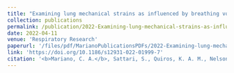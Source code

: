 ```yaml
---
title: "Examining lung mechanical strains as influenced by breathing volumes and rates using experimental digital image correlation"
collection: publications
permalink: /publication/2022-Examining-lung-mechanical-strains-as-influenced-by-breathing-volumes-and-rates-using-experimental-digital-image-correlation
date: 2022-04-11
venue: 'Respiratory Research'
paperurl: '/files/pdf/MarianoPublicationsPDFs/2022-Examining-lung-mechanical-strains-as-influenced-by-breathing-volumes-and-rates-using-experimental-digital-image-correlation.pdf'
link: 'https://doi.org/10.1186/s12931-022-01999-7'
citation: '<b>Mariano, C. A.</b>, Sattari, S., Quiros, K. A. M., Nelson, T. M., & Eskandari, M. (2022). &quot;Examining lung mechanical strains as influenced by breathing volumes and rates using experimental digital image correlation.&quot; <i>Respiratory Research</i>, 23(1), 1-13. doi:10.1186/s12931-022-01999-7'
---
```



